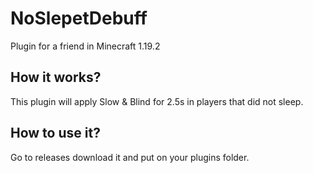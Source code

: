 # NoSlepetDebuff
Plugin for a friend in Minecraft 1.19.2
## How it works?
This plugin will apply Slow & Blind for 2.5s in players that did not sleep.
## How to use it?
Go to releases download it and put on your plugins folder.
